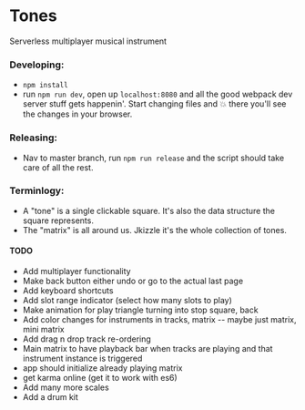 # Tones

Serverless multiplayer musical instrument

### Developing:
* `npm install`
* run `npm run dev`, open up `localhost:8080` and all the good webpack dev server stuff gets happenin'.
  Start changing files and :boom: there you'll see the changes in your browser.

### Releasing:
* Nav to master branch, run `npm run release` and the script should take care of all the rest.

### Terminlogy:
* A "tone" is a single clickable square. It's also the data structure the square represents.
* The "matrix" is all around us. Jkizzle it's the whole collection of tones.

#### TODO
* Add multiplayer functionality
* Make back button either undo or go to the actual last page
* Add keyboard shortcuts
* Add slot range indicator (select how many slots to play)
* Make animation for play triangle turning into stop square, back
* Add color changes for instruments in tracks, matrix -- maybe just matrix, mini matrix
* Add drag n drop track re-ordering
* Main matrix to have playback bar when tracks are playing and that instrument instance is triggered
* app should initialize already playing matrix
* get karma online (get it to work with es6)
* Add many more scales
* Add a drum kit
